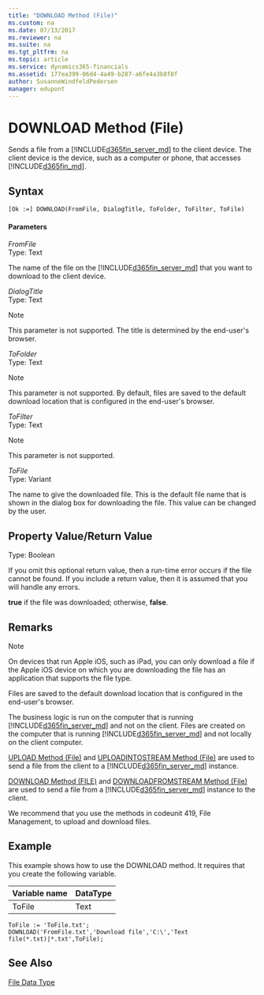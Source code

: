 ```yaml
---
title: "DOWNLOAD Method (File)"
ms.custom: na
ms.date: 07/13/2017
ms.reviewer: na
ms.suite: na
ms.tgt_pltfrm: na
ms.topic: article
ms.service: dynamics365-financials
ms.assetid: 177ea399-06d4-4a49-b287-a6fe4a3b8f8f
author: SusanneWindfeldPedersen
manager: edupont
---
```


 

# DOWNLOAD Method (File)
Sends a file from a [!INCLUDE[d365fin_server_md](../includes/d365fin_server_md.md)] to the client device.  The client device <!--NAV is the computer that is running the [!INCLUDE[nav_windows](../includes/nav_windows_md.md)] or -->is the device, such as a computer or phone, that accesses [!INCLUDE[d365fin_md](../includes/d365fin_md.md)].  

## Syntax  

```  
[Ok :=] DOWNLOAD(FromFile, DialogTitle, ToFolder, ToFilter, ToFile)  
```  

#### Parameters  
 *FromFile*  
 Type: Text  

 The name of the file on the [!INCLUDE[d365fin_server_md](../includes/d365fin_server_md.md)] that you want to download to the client device.  

 *DialogTitle*  
 Type: Text  
<!--NAV
 The title that you want to display in the dialog box for downloading the file.  
-->

> [!NOTE]  
>  This parameter is not supported<!--NAV by the [!INCLUDE[d365fin_web_md](../includes/d365fin_web_md.md)]-->. The title is determined by the end-user's browser.  

 *ToFolder*  
 Type: Text  
<!--NAV
 The default folder in which to save the file to be downloaded. The folder name is displayed in the dialog box for downloading the file. The folder can be changed by the user.  
-->

> [!NOTE]  
>  This parameter is not supported<!--NAV by the [!INCLUDE[d365fin_web_md](../includes/d365fin_web_md.md)]-->. By default, files are saved to the default download location that is configured in the end-user's browser.  

 *ToFilter*  
 Type: Text  
<!--NAV
 The type of file that can be downloaded to the client computer. The type is displayed in the dialog box for downloading the file.  
-->

> [!NOTE]  
>  This parameter is not supported<!--NAV by the [!INCLUDE[d365fin_web_md](../includes/d365fin_web_md.md)]-->.  

 *ToFile*  
 Type: Variant  

 The name to give the downloaded file. This is the default file name that is shown in the dialog box for downloading the file. This value can be changed by the user.  

## Property Value/Return Value  
 Type: Boolean  

 If you omit this optional return value, then a run-time error occurs if the file cannot be found. If you include a return value, then it is assumed that you will handle any errors.  

 **true** if the file was downloaded; otherwise, **false**.  

## Remarks  

> [!NOTE]  
>  <!-- This method is not fully supported by the [!INCLUDE[d365fin_web_md](../includes/d365fin_web_md.md)] on devices that run Apple iOS, such as iPad.--> On devices that run Apple iOS, such as iPad, you can only download a file if the Apple iOS device on which you are downloading the file has an application that supports the file type.  

Files are saved to the default download location that is configured in the end-user's browser.

The business logic is run on the computer that is running [!INCLUDE[d365fin_server_md](../includes/d365fin_server_md.md)] and not on the client. Files are created on the computer that is running [!INCLUDE[d365fin_server_md](../includes/d365fin_server_md.md)] and not locally on the client computer.  

 [UPLOAD Method \(File\)](devenv-UPLOAD-Method-File.md) and [UPLOADINTOSTREAM Method \(File\)](devenv-UPLOADINTOSTREAM-Method-File.md) are used to send a file from the client to a [!INCLUDE[d365fin_server_md](../includes/d365fin_server_md.md)] instance.  

 [DOWNLOAD Method \(FILE\)](devenv-DOWNLOAD-Method-File.md) and [DOWNLOADFROMSTREAM Method \(File\)](devenv-DOWNLOADFROMSTREAM-Method-File.md) are used to send a file from a [!INCLUDE[d365fin_server_md](../includes/d365fin_server_md.md)] instance to the client.  

 We recommend that you use the methods in codeunit 419, File Management, to upload and download files.  

## Example  
 This example shows how to use the DOWNLOAD method. It requires that you create the following variable.  

|Variable name|DataType|  
|-------------------|--------------|  
|ToFile|Text|  

```  
ToFile := 'ToFile.txt';  
DOWNLOAD('FromFile.txt','Download file','C:\','Text file(*.txt)|*.txt',ToFile);  
```  

## See Also  
 [File Data Type](../datatypes/devenv-File-Data-Type.md)
